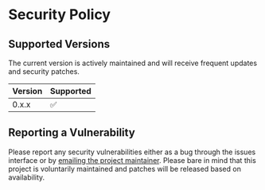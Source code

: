# Security Policy

## Supported Versions

The current version is actively maintained and will receive frequent updates and
security patches.

| Version | Supported          |
| ------- | ------------------ |
| 0.x.x   | :white_check_mark: |

## Reporting a Vulnerability

Please report any security vulnerabilities either as a bug through the issues
interface or by [emailing the project maintainer](mailto:tylermilner@gmail.com).
Please bare in mind that this project is voluntarily maintained and patches will
be released based on availability.

